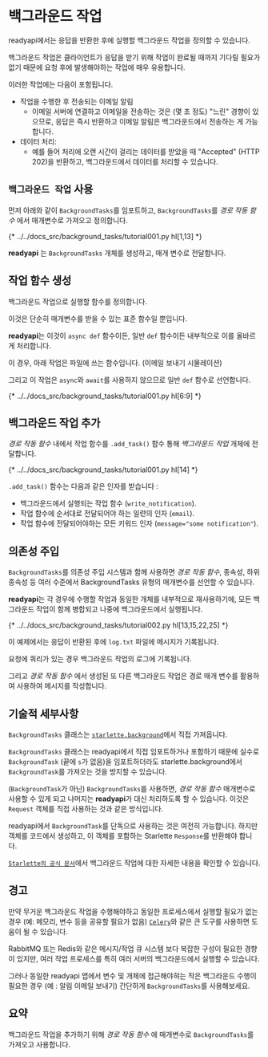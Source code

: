 # 백그라운드 작업

readyapi에서는 응답을 반환한 후에 실행할 백그라운드 작업을 정의할 수 있습니다.

백그라운드 작업은 클라이언트가 응답을 받기 위해 작업이 완료될 때까지 기다릴 필요가 없기 때문에 요청 후에 발생해야하는 작업에 매우 유용합니다.

이러한 작업에는 다음이 포함됩니다.

* 작업을 수행한 후 전송되는 이메일 알림
    * 이메일 서버에 연결하고 이메일을 전송하는 것은 (몇 초 정도) "느린" 경향이 있으므로, 응답은 즉시 반환하고 이메일 알림은 백그라운드에서 전송하는 게 가능합니다.
* 데이터 처리:
    * 예를 들어 처리에 오랜 시간이 걸리는 데이터를 받았을 때 "Accepted" (HTTP 202)을 반환하고, 백그라운드에서 데이터를 처리할 수 있습니다.

## `백그라운드 작업` 사용

먼저 아래와 같이 `BackgroundTasks`를 임포트하고, `BackgroundTasks`를 _경로 작동 함수_ 에서 매개변수로 가져오고 정의합니다.

{* ../../docs_src/background_tasks/tutorial001.py hl[1,13] *}

**readyapi** 는 `BackgroundTasks` 개체를 생성하고, 매개 변수로 전달합니다.

## 작업 함수 생성

백그라운드 작업으로 실행할 함수를 정의합니다.

이것은 단순히 매개변수를 받을 수 있는 표준 함수일 뿐입니다.

**readyapi**는 이것이 `async def` 함수이든, 일반 `def` 함수이든 내부적으로 이를 올바르게 처리합니다.

이 경우, 아래 작업은 파일에 쓰는 함수입니다. (이메일 보내기 시물레이션)

그리고 이 작업은 `async`와 `await`를 사용하지 않으므로 일반 `def` 함수로 선언합니다.

{* ../../docs_src/background_tasks/tutorial001.py hl[6:9] *}

## 백그라운드 작업 추가

_경로 작동 함수_ 내에서 작업 함수를 `.add_task()` 함수 통해 _백그라운드 작업_ 개체에 전달합니다.

{* ../../docs_src/background_tasks/tutorial001.py hl[14] *}

`.add_task()` 함수는 다음과 같은 인자를 받습니다 :

- 백그라운드에서 실행되는 작업 함수 (`write_notification`).
- 작업 함수에 순서대로 전달되어야 하는 일련의 인자 (`email`).
- 작업 함수에 전달되어야하는 모든 키워드 인자 (`message="some notification"`).

## 의존성 주입

`BackgroundTasks`를 의존성 주입 시스템과 함께 사용하면 _경로 작동 함수_, 종속성, 하위 종속성 등 여러 수준에서 BackgroundTasks 유형의 매개변수를 선언할 수 있습니다.

**readyapi**는 각 경우에 수행할 작업과 동일한 개체를 내부적으로 재사용하기에, 모든 백그라운드 작업이 함께 병합되고 나중에 백그라운드에서 실행됩니다.

{* ../../docs_src/background_tasks/tutorial002.py hl[13,15,22,25] *}

이 예제에서는 응답이 반환된 후에 `log.txt` 파일에 메시지가 기록됩니다.

요청에 쿼리가 있는 경우 백그라운드 작업의 로그에 기록됩니다.

그리고 _경로 작동 함수_ 에서 생성된 또 다른 백그라운드 작업은 경로 매개 변수를 활용하여 사용하여 메시지를 작성합니다.

## 기술적 세부사항

`BackgroundTasks` 클래스는 <a href="https://www.starlette.io/background/" class="external-link" target="_blank">`starlette.background`</a>에서 직접 가져옵니다.

`BackgroundTasks` 클래스는 readyapi에서 직접 임포트하거나 포함하기 때문에 실수로 `BackgroundTask` (끝에 `s`가 없음)을 임포트하더라도 starlette.background에서 `BackgroundTask`를 가져오는 것을 방지할 수 있습니다.

(`BackgroundTask`가 아닌) `BackgroundTasks`를 사용하면, _경로 작동 함수_ 매개변수로 사용할 수 있게 되고 나머지는 **readyapi**가 대신 처리하도록 할 수 있습니다. 이것은 `Request` 객체를 직접 사용하는 것과 같은 방식입니다.

readyapi에서 `BackgroundTask`를 단독으로 사용하는 것은 여전히 가능합니다. 하지만 객체를 코드에서 생성하고, 이 객체를 포함하는 Starlette `Response`를 반환해야 합니다.

<a href="https://www.starlette.io/background/" class="external-link" target="_blank">`Starlette의 공식 문서`</a>에서 백그라운드 작업에 대한 자세한 내용을 확인할 수 있습니다.

## 경고

만약 무거운 백그라운드 작업을 수행해야하고 동일한 프로세스에서 실행할 필요가 없는 경우 (예: 메모리, 변수 등을 공유할 필요가 없음) <a href="https://docs.celeryq.dev" class="external-link" target="_blank">`Celery`</a>와 같은 큰 도구를 사용하면 도움이 될 수 있습니다.

RabbitMQ 또는 Redis와 같은 메시지/작업 큐 시스템 보다 복잡한 구성이 필요한 경향이 있지만, 여러 작업 프로세스를 특히 여러 서버의 백그라운드에서 실행할 수 있습니다.

그러나 동일한 readyapi 앱에서 변수 및 개체에 접근해야햐는 작은 백그라운드 수행이 필요한 경우 (예 : 알림 이메일 보내기) 간단하게 `BackgroundTasks`를 사용해보세요.

## 요약

백그라운드 작업을 추가하기 위해 _경로 작동 함수_ 에 매개변수로 `BackgroundTasks`를 가져오고 사용합니다.
